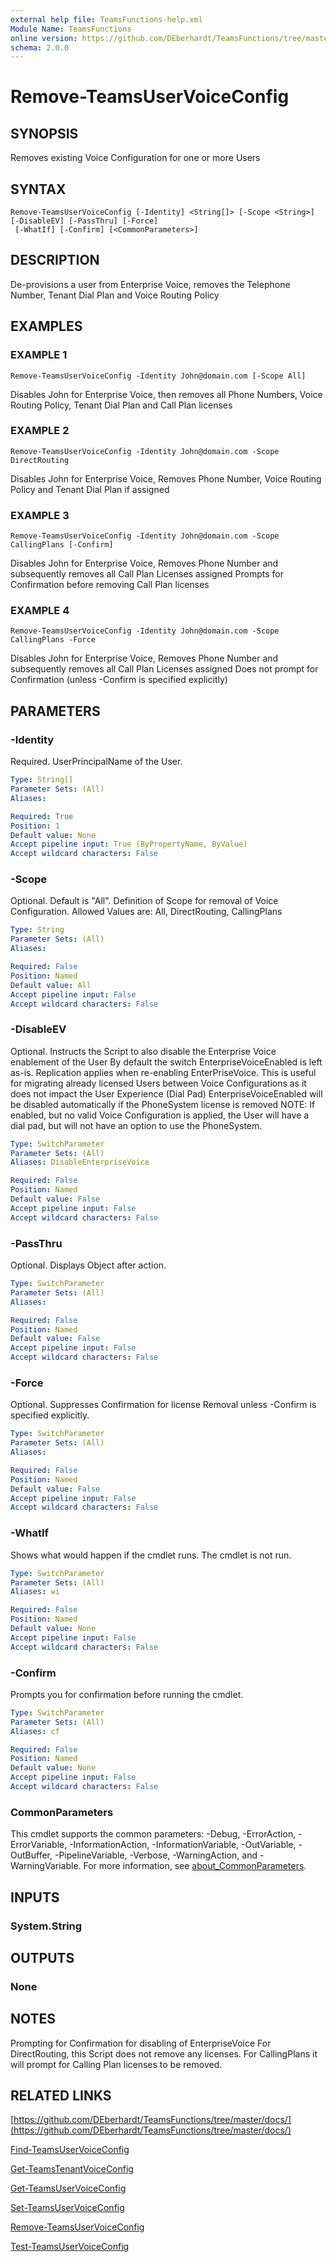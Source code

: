```yaml
---
external help file: TeamsFunctions-help.xml
Module Name: TeamsFunctions
online version: https://github.com/DEberhardt/TeamsFunctions/tree/master/docs/
schema: 2.0.0
---
```


# Remove-TeamsUserVoiceConfig

## SYNOPSIS
Removes existing Voice Configuration for one or more Users

## SYNTAX

```
Remove-TeamsUserVoiceConfig [-Identity] <String[]> [-Scope <String>] [-DisableEV] [-PassThru] [-Force]
 [-WhatIf] [-Confirm] [<CommonParameters>]
```

## DESCRIPTION
De-provisions a user from Enterprise Voice, removes the Telephone Number, Tenant Dial Plan and Voice Routing Policy

## EXAMPLES

### EXAMPLE 1
```
Remove-TeamsUserVoiceConfig -Identity John@domain.com [-Scope All]
```

Disables John for Enterprise Voice, then removes all Phone Numbers, Voice Routing Policy, Tenant Dial Plan and Call Plan licenses

### EXAMPLE 2
```
Remove-TeamsUserVoiceConfig -Identity John@domain.com -Scope DirectRouting
```

Disables John for Enterprise Voice, Removes Phone Number, Voice Routing Policy and Tenant Dial Plan if assigned

### EXAMPLE 3
```
Remove-TeamsUserVoiceConfig -Identity John@domain.com -Scope CallingPlans [-Confirm]
```

Disables John for Enterprise Voice, Removes Phone Number and subsequently removes all Call Plan Licenses assigned
  Prompts for Confirmation before removing Call Plan licenses

### EXAMPLE 4
```
Remove-TeamsUserVoiceConfig -Identity John@domain.com -Scope CallingPlans -Force
```

Disables John for Enterprise Voice, Removes Phone Number and subsequently removes all Call Plan Licenses assigned
  Does not prompt for Confirmation (unless -Confirm is specified explicitly)

## PARAMETERS

### -Identity
Required.
UserPrincipalName of the User.

```yaml
Type: String[]
Parameter Sets: (All)
Aliases:

Required: True
Position: 1
Default value: None
Accept pipeline input: True (ByPropertyName, ByValue)
Accept wildcard characters: False
```

### -Scope
Optional.
Default is "All".
Definition of Scope for removal of Voice Configuration.
Allowed Values are: All, DirectRouting, CallingPlans

```yaml
Type: String
Parameter Sets: (All)
Aliases:

Required: False
Position: Named
Default value: All
Accept pipeline input: False
Accept wildcard characters: False
```

### -DisableEV
Optional.
Instructs the Script to also disable the Enterprise Voice enablement of the User
By default the switch EnterpriseVoiceEnabled is left as-is.
Replication applies when re-enabling EnterPriseVoice.
This is useful for migrating already licensed Users between Voice Configurations as it does not impact the User Experience (Dial Pad)
EnterpriseVoiceEnabled will be disabled automatically if the PhoneSystem license is removed
NOTE: If enabled, but no valid Voice Configuration is applied, the User will have a dial pad, but will not have an option to use the PhoneSystem.

```yaml
Type: SwitchParameter
Parameter Sets: (All)
Aliases: DisableEnterpriseVoice

Required: False
Position: Named
Default value: False
Accept pipeline input: False
Accept wildcard characters: False
```

### -PassThru
Optional.
Displays Object after action.

```yaml
Type: SwitchParameter
Parameter Sets: (All)
Aliases:

Required: False
Position: Named
Default value: False
Accept pipeline input: False
Accept wildcard characters: False
```

### -Force
Optional.
Suppresses Confirmation for license Removal unless -Confirm is specified explicitly.

```yaml
Type: SwitchParameter
Parameter Sets: (All)
Aliases:

Required: False
Position: Named
Default value: False
Accept pipeline input: False
Accept wildcard characters: False
```

### -WhatIf
Shows what would happen if the cmdlet runs.
The cmdlet is not run.

```yaml
Type: SwitchParameter
Parameter Sets: (All)
Aliases: wi

Required: False
Position: Named
Default value: None
Accept pipeline input: False
Accept wildcard characters: False
```

### -Confirm
Prompts you for confirmation before running the cmdlet.

```yaml
Type: SwitchParameter
Parameter Sets: (All)
Aliases: cf

Required: False
Position: Named
Default value: None
Accept pipeline input: False
Accept wildcard characters: False
```

### CommonParameters
This cmdlet supports the common parameters: -Debug, -ErrorAction, -ErrorVariable, -InformationAction, -InformationVariable, -OutVariable, -OutBuffer, -PipelineVariable, -Verbose, -WarningAction, and -WarningVariable. For more information, see [about_CommonParameters](http://go.microsoft.com/fwlink/?LinkID=113216).

## INPUTS

### System.String
## OUTPUTS

### None
## NOTES
Prompting for Confirmation for disabling of EnterpriseVoice
For DirectRouting, this Script does not remove any licenses.
For CallingPlans it will prompt for Calling Plan licenses to be removed.

## RELATED LINKS

[https://github.com/DEberhardt/TeamsFunctions/tree/master/docs/](https://github.com/DEberhardt/TeamsFunctions/tree/master/docs/)

[Find-TeamsUserVoiceConfig]()

[Get-TeamsTenantVoiceConfig]()

[Get-TeamsUserVoiceConfig]()

[Set-TeamsUserVoiceConfig]()

[Remove-TeamsUserVoiceConfig]()

[Test-TeamsUserVoiceConfig]()

